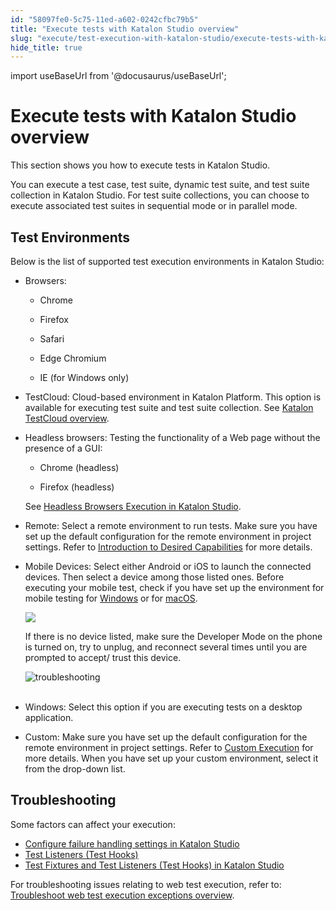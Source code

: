 ```yaml
---
id: "58097fe0-5c75-11ed-a602-0242cfbc79b5"
title: "Execute tests with Katalon Studio overview"
slug: "execute/test-execution-with-katalon-studio/execute-tests-with-katalon-studio-overview"
hide_title: true
---
```

import useBaseUrl from '@docusaurus/useBaseUrl';


# <a id="concept-9819" class="anchor_top_offset"/><a id="ariaid-title1" class="anchor_top_offset"/>Execute tests with Katalon Studio overview

<p xmlns="http://www.w3.org/1999/xhtml" className="shortdesc">This section shows you how to execute tests in Katalon Studio.</p> 
<p xmlns="http://www.w3.org/1999/xhtml" className="p">You can execute a test case, test suite, dynamic test suite, and test suite collection in Katalon Studio. For test suite collections, you can choose to execute associated test suites in sequential mode or in parallel mode.</p> 

## <a id="id_2" class="anchor_top_offset"/>Test Environments

<div xmlns="http://www.w3.org/1999/xhtml" className="p">Below is the list of supported test execution environments in Katalon Studio:<ul className="ul"><li className="li"><p className="p"><span className="ph uicontrol">Browsers</span>: </p><ul className="ul"><li className="li"><p className="p">Chrome</p></li><li className="li"><p className="p">Firefox</p></li><li className="li"><p className="p">Safari</p></li><li className="li"><p className="p">Edge Chromium</p></li><li className="li"><p className="p">IE (for Windows only)</p></li></ul></li><li className="li"><p className="p"><span className="ph uicontrol">TestCloud</span>: Cloud-based environment in Katalon Platform. This option is available for executing test suite and test suite collection. See <a className="xref" href="/docs/execute/test-execution-with-testcloud/testcloud-overview">Katalon TestCloud overview</a>.</p></li><li className="li"><div className="p"><span className="ph uicontrol">Headless browsers</span>: Testing the functionality of a Web page without the presence of a GUI:<ul className="ul"><li className="li"><p className="p">Chrome (headless)</p></li><li className="li"><p className="p">Firefox (headless)</p></li></ul>See <a className="xref" href="/docs/execute/test-execution-with-katalon-studio/headless-browsers-execution-in-katalon-studio">Headless Browsers Execution in <span className="ph">Katalon Studio</span></a>.</div></li><li className="li"><p className="p"><span className="ph uicontrol">Remote</span>: Select a remote environment to run tests. Make sure you have set up the default configuration for the remote environment in project settings. Refer to <a className="xref" href="/docs/create-tests/manage-projects/project-settings/desired-capabilities/introduction-to-desired-capabilities-in-katalon-studio">Introduction to Desired Capabilities</a> for more details.</p></li><li className="li"><p className="p"><span className="ph uicontrol">Mobile Devices</span>: Select either <span className="ph uicontrol">Android</span> or <span className="ph uicontrol">iOS</span> to launch the connected devices. Then select a device among those listed ones. Before executing your mobile test, check if you have set up the environment for mobile testing for <a className="xref j-external-link" href="http://docs.katalon.com/display/KD/Mobile+on+Windows" target="_blank">Windows</a> or for <a className="xref j-external-link" href="http://docs.katalon.com/display/KD/Mobile+on+macOS" target="_blank">macOS</a>.</p><p className="p"><img className="image" width={400} src={useBaseUrl("/b1b6a200-3242-11ed-9930-0242fe3e4a3f.png")} /></p><p className="p">If there is no device listed, make sure the <span className="ph uicontrol">Developer Mode</span> on the phone is turned on, try to unplug, and reconnect several times until you are prompted to accept/ trust this device.</p><p className="p"><img className="image" src={useBaseUrl("https://github.com/katalon-studio/docs-images/raw/master/katalon-studio/docs/create-test-suite/device-troubleshoot.png")} width={400} alt="troubleshooting" /><br /><br /></p></li><li className="li"><p className="p"><span className="ph uicontrol">Windows</span>: Select this option if you are executing tests on a desktop application.</p></li><li className="li"><p className="p"><span className="ph uicontrol">Custom</span>: Make sure you have set up the default configuration for the remote environment in project settings. Refer to <a className="xref" href="/docs/create-tests/manage-projects/project-settings/desired-capabilities/set-custom-desired-capabilities-in-katalon-studio">Custom Execution</a> for more details. When you have set up your custom environment, select it from the drop-down list.</p></li></ul></div>

## <a id="id_4" class="anchor_top_offset"/>Troubleshooting

<p xmlns="http://www.w3.org/1999/xhtml" className="p">Some factors can affect your execution:</p> 
<ul xmlns="http://www.w3.org/1999/xhtml" className="ul"><li className="li"><a className="xref" href="/docs/maintain/configure-failure-handling-settings-in-katalon-studio">Configure failure handling settings in <span className="ph">Katalon Studio</span></a></li><li className="li"><a className="xref" href="/docs/create-tests/create-test-cases/test-fixtures-and-test-listeners-test-hooks-in-katalon-studio#concept-7786">Test Listeners (Test Hooks)</a></li><li className="li"><a className="xref" href="/docs/create-tests/create-test-cases/test-fixtures-and-test-listeners-test-hooks-in-katalon-studio">Test Fixtures and Test Listeners (Test Hooks) in <span className="ph">Katalon Studio</span></a></li></ul> 
<p xmlns="http://www.w3.org/1999/xhtml" className="p"> For troubleshooting issues relating to web test execution, refer to: <a className="xref" href="/docs/create-tests/troubleshooting-for-test-creation/troubleshoot-web-automated-testing/troubleshoot-web-test-execution-exceptions-overview">Troubleshoot web test execution exceptions overview</a>.</p> 
